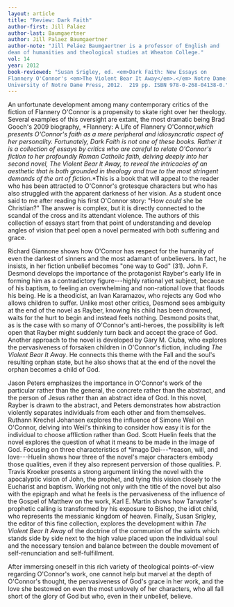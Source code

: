 ```yaml
---
layout: article
title: "Review: Dark Faith"
author-first: Jill Paláez
author-last: Baumgaertner
author: Jill Palaez Baumgaertner
author-note: "Jill Peláez Baumgaertner is a professor of English and 
dean of humanities and theological studies at Wheaton College."
vol: 14
year: 2012
book-reviewed: "Susan Srigley, ed. <em>Dark Faith: New Essays on 
Flannery O'Connor's <em>The Violent Bear It Away</em>.</em> Notre Dame: 
University of Notre Dame Press, 2012.  219 pp. ISBN 978-0-268-04138-0."
---
```


An unfortunate development among many contemporary critics of the
fiction of Flannery O'Connor is a propensity to skate right over her
theology. Several examples of this oversight are extant, the most
dramatic being Brad Gooch's 2009 biography, *Flannery: A Life of
Flannery O'Connor,*which presents O'Connor's faith as a mere peripheral
and idiosyncratic aspect of her personality. Fortunately, *Dark Faith*
is not one of these books. Rather it is a collection of essays by
critics who are careful to relate O'Connor's fiction to her profoundly
Roman Catholic faith, delving deeply into her second novel, *The Violent
Bear It Away*, to reveal the intricacies of an aesthetic that is both
grounded in theology and true to the most stringent demands of the art
of fiction*.*This is a book that will appeal to the reader who has been
attracted to O'Connor's grotesque characters but who has also struggled
with the apparent darkness of her vision. As a student once said to me
after reading his first O'Connor story: "How *could* she be Christian?"
The answer is complex, but it is directly connected to the scandal of
the cross and its attendant violence. The authors of this collection of
essays start from that point of understanding and develop angles of
vision that peel open a novel permeated with both suffering and grace.

Richard Giannone shows how O'Connor has respect for the humanity of even
the darkest of sinners and the most adamant of unbelievers. In fact, he
insists, in her fiction unbelief becomes "one way to God" (31). John F.
Desmond develops the importance of the protagonist Rayber's early life
in forming him as a contradictory figure---highly rational yet subject,
because of his baptism, to feeling an overwhelming and non-rational love
that floods his being. He is a theodicist, an Ivan Karamazov, who
rejects any God who allows children to suffer. Unlike most other
critics, Desmond sees ambiguity at the end of the novel as Rayber,
knowing his child has been drowned, waits for the hurt to begin and
instead feels nothing. Desmond posits that, as is the case with so many
of O'Connor's anti-heroes, the possibility is left open that Rayber
might suddenly turn back and accept the grace of God. Another approach
to the novel is developed by Gary M. Ciuba, who explores the
pervasiveness of forsaken children in O'Connor's fiction, including *The
Violent Bear It Away*. He connects this theme with the Fall and the
soul's resulting orphan state, but he also shows that at the end of the
novel the orphan becomes a child of God.

Jason Peters emphasizes the importance in O'Connor's work of the
particular rather than the general, the concrete rather than the
abstract, and the person of Jesus rather than an abstract idea of God.
In this novel, Rayber is drawn to the abstract, and Peters demonstrates
how abstraction violently separates individuals from each other and from
themselves. Ruthann Krechel Johansen explores the influence of Simone
Weil on O'Connor, delving into Weil's thinking to consider how easy it
is for the individual to choose affliction rather than God. Scott Huelin
feels that the novel explores the question of what it means to be made
in the image of God. Focusing on three characteristics of *imago
Dei---*reason, will, and love---Huelin shows how three of the novel's
major characters embody those qualities, even if they also represent
perversion of those qualities. P. Travis Kroeker presents a strong
argument linking the novel with the apocalyptic vision of John, the
prophet, and tying this vision closely to the Eucharist and baptism.
Working not only with the title of the novel but also with the epigraph
and what he feels is the pervasiveness of the influence of the Gospel of
Matthew on the work, Karl E. Martin shows how Tarwater's prophetic
calling is transformed by his exposure to Bishop, the idiot child, who
represents the messianic kingdom of heaven. Finally, Susan Srigley, the
editor of this fine collection, explores the development within *The
Violent Bear It Away* of the doctrine of the communion of the saints
which stands side by side next to the high value placed upon the
individual soul and the necessary tension and balance between the double
movement of self-renunciation and self-fulfillment.

After immersing oneself in this rich variety of theological
points-of-view regarding O'Connor's work, one cannot help but marvel at
the depth of O'Connor's thought, the pervasiveness of God's grace in her
work, and the love she bestowed on even the most unlovely of her
characters, who all fall short of the glory of God but who, even in
their unbelief, believe.
